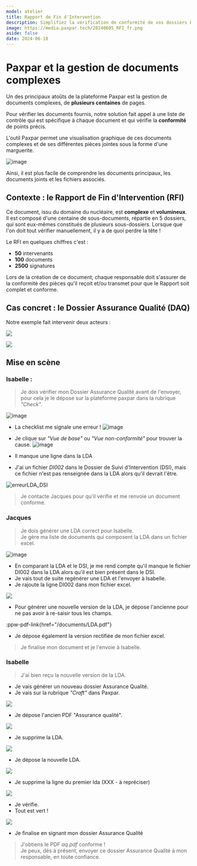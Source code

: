 ```yaml
---
model: atelier
title: Rapport de Fin d'Intervention
description: Simplifiez la vérification de conformité de vos dossiers RFI et de tous les documents associés à ce rapport. Simplifiez la génération de dossier RFI. 
image: https://media.paxpar.tech/20240605_RFI_fr.png
aside: false
date: 2024-06-18
---
```




# Paxpar et la gestion de documents complexes

Un des principaux atoûts de la plateforme Paxpar est la gestion de documents complexes, de **plusieurs centaines** de pages.

Pour vérifier les documents fournis, notre solution fait appel à une liste de contrôle qui est spécifique à chaque document et qui vérifie la **conformité** de points précis.

L'outil Paxpar permet une visualisation graphique de ces documents complexes et de ses différentes pièces jointes sous la forme d'une marguerite.

![image](/custom/assu_sini/documents/20240616-RFI-VuePiecesJointes.png)

Ainsi, il est plus facile de comprendre les documents principaux, les documents joints et les fichiers associés.


##  Contexte : le Rapport de Fin d'Intervention (RFI)

Ce document, issu du domaine du nucléaire, est **complexe** et **volumineux**. Il est composé d'une centaine de sous-documents, répartie en 5 dossiers, qui sont eux-mêmes constitués de plusieurs sous-dossiers.
Lorsque que l'on doit tout vérifier manuellement, il y a de quoi perdre la tête !

Le RFI en quelques chiffres c'est : 
- **50** intervenants
- **100** documents
- **2500** signatures

Lors de la création de ce document, chaque responsable doit s'assurer de la conformité des pièces qu'il reçoit et/ou transmet pour que le Rapport soit complet et conforme.


## Cas concret : le Dossier Assurance Qualité (DAQ)

Notre exemple fait intervenir deux acteurs :

![](https://media.paxpar.tech/RFI_kpi-isa.png)

![](https://media.paxpar.tech/RFI_kpi-jac.png)


## Mise en scène


### **Isabelle** :

> Je dois vérifier mon Dossier Assurance Qualité avant de l'envoyer, pour cela je le dépose sur la plateforme paxpar dans la rubrique _"Check"_.

![image](/custom/assu_sini/documents/DAQ-removebg-preview.png)

- La checklist me signale une erreur !
![image](/custom/assu_sini/documents/pp_check1.png)

- Je clique sur _"Vue de base"_ ou _"Vue non-conformité"_ pour trouver la cause.
![image](/custom/assu_sini/documents/pp_check2.png)

- Il manque une ligne dans la LDA
- J'ai un fichier _DI002_ dans le Dossier de Suivi d'Intervention (DSI), mais ce fichier n'est pas renseignée dans la LDA alors qu'il devrait l'être. 

![erreurLDA_DSI](/custom/assu_sini/documents/erreurLDA_DSI.png)

> Je contacte Jacques pour qu'il vérifie et me renvoie un document conforme.


### Jacques

> Je dois générer une LDA correct pour Isabelle. <br>
> Je gère ma liste de documents qui composent la LDA dans un fichier excel.

![image](/custom/assu_sini/documents/003_lda1_excel.png)

- En comparant la LDA et le DSI, je me rend compte qu'il manque le fichier DI002 dans la LDA alors qu'il est bien présent dans le DSI.
- Je vais tout de suite regénérer une LDA et l'envoyer à Isabelle.
- Je rajoute la ligne DI002 dans mon fichier excel.

![](/custom/assu_sini/documents/005_lda3_excel.png)


- Pour générer une nouvelle version de la LDA, je dépose l'ancienne pour ne pas avoir à re-saisir tous les champs.

:ppw-pdf-link{href="/documents/LDA.pdf"}

- Je dépose également la version rectifiée de mon fichier excel.

> Je finalise mon document et je l'envoie à Isabelle.


### Isabelle

> J'ai bien reçu la nouvelle version de la LDA.

- Je vais générer un nouveau dossier Assurance Qualité.
- Je vais sur la rubrique _"Craft"_ dans Paxpar.


![](/custom/assu_sini/documents/001_craft_aq.png)

- Je dépose l'ancien PDF "Assurance qualité".

![](/custom/assu_sini/documents/002_pdf.png)

- Je supprime la LDA.

![](/custom/assu_sini/documents/003_lda_sup.png)

- Je dépose la nouvelle LDA.

![](/custom/assu_sini/documents/004_depot_lda.png)

- Je supprime la ligne du premier lda (XXX - à repréciser)

![](/custom/assu_sini/documents/005_liste_docs.png)

- Je vérifie.
- Tout est vert !    

![](/custom/assu_sini/documents/006_verif.png)

- Je finalise en signant mon dossier Assurance Qualité

> J'obtiens le PDF _aq.pdf_ conforme ! <br>
Je peux, dés à présent, envoyer ce dossier Assurance Qualité à mon responsable, en toute confiance.
